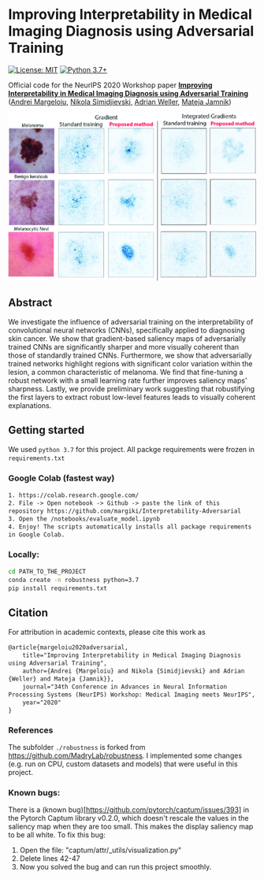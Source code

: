 # Improving Interpretability in Medical Imaging Diagnosis using Adversarial Training
[![License: MIT](https://img.shields.io/badge/License-MIT-yellow.svg)](https://github.com/a-norcliffe/sonode/blob/master/LICENSE) [![Python 3.7+](https://img.shields.io/badge/python-3.7+-blue.svg)](https://www.python.org/downloads/release/python-370/)

Official code for the NeurIPS 2020 Workshop paper [**Improving Interpretability in Medical Imaging Diagnosis using Adversarial Training**](https://arxiv.org/abs/2012.01166) ([Andrei Margeloiu](https://twitter.com/andreimargeloiu), 
 [Nikola Simidjievski](https://simidjievskin.github.io/),
 [Adrian Weller](http://mlg.eng.cam.ac.uk/adrian/), 
 [Mateja Jamnik](https://www.cl.cam.ac.uk/~mj201/))


![Interpretability results on Gradient and Integrated Gradience of Standard Training vs Adversarial Training (proposed method)](figures/results.jpg)


## Abstract
We investigate the influence of adversarial training on the interpretability of convolutional neural networks (CNNs), specifically applied to diagnosing skin cancer. We show that gradient-based saliency maps of adversarially trained CNNs are significantly sharper and more visually coherent than those of standardly trained CNNs. Furthermore, we show that adversarially trained networks highlight regions with significant color variation within the lesion, a common characteristic of melanoma. We find that fine-tuning a robust network with a small learning rate further improves saliency maps' sharpness. Lastly, we provide preliminary work suggesting that robustifying the first layers to extract robust low-level features leads to visually coherent explanations.


## Getting started
We used `python 3.7` for this project. All packge requirements were frozen in `requirements.txt`

### **Google Colab** (fastest way)
```
1. https://colab.research.google.com/
2. File -> Open notebook -> Github -> paste the link of this repository https://github.com/margiki/Interpretability-Adversarial
3. Open the /notebooks/evaluate_model.ipynb
4. Enjoy! The scripts automatically installs all package requirements in Google Colab.
```

### Locally:
```bash
cd PATH_TO_THE_PROJECT
conda create -n robustness python=3.7
pip install requirements.txt
```

## Citation
For attribution in academic contexts, please cite this work as
```
@article{margeloiu2020adversarial,
	title="Improving Interpretability in Medical Imaging Diagnosis using Adversarial Training",
	author={Andrei {Margeloiu} and Nikola {Simidjievski} and Adrian {Weller} and Mateja {Jamnik}},
	journal="34th Conference in Advances in Neural Information Processing Systems (NeurIPS) Workshop: Medical Imaging meets NeurIPS",
	year="2020"
}
```

### References
The subfolder `./robustness` is forked from https://github.com/MadryLab/robustness. I implemented some changes (e.g. run on CPU, custom datasets and models) that were useful in this project.

### Known bugs:
There is a (known bug)[https://github.com/pytorch/captum/issues/393] in the Pytorch Captum library v0.2.0, which doesn't rescale the values in the saliency map when they are too small. This makes the display saliency map to be all white.
To fix this bug:
1. Open the file: "captum/attr/_utils/visualization.py"
2. Delete lines 42-47
3. Now you solved the bug and can run this project smoothly.